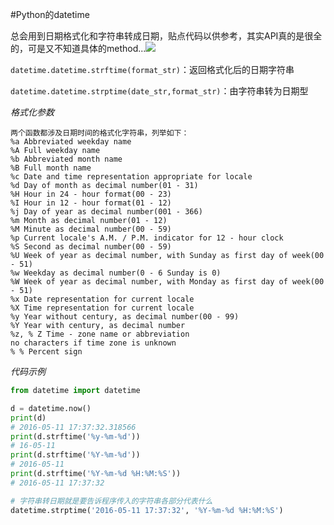 #Python的datetime

总会用到日期格式化和字符串转成日期，贴点代码以供参考，其实API真的是很全的，可是又不知道具体的method...![](http://mat1.gtimg.com/www/mb/images/face/98.gif)


`datetime.datetime.strftime(format_str)`：返回格式化后的日期字符串

`datetime.datetime.strptime(date_str,format_str)`：由字符串转为日期型


*格式化参数*

```
两个函数都涉及日期时间的格式化字符串，列举如下：
%a Abbreviated weekday name
%A Full weekday name
%b Abbreviated month name
%B Full month name
%c Date and time representation appropriate for locale
%d Day of month as decimal number(01 - 31)
%H Hour in 24 - hour format(00 - 23)
%I Hour in 12 - hour format(01 - 12)
%j Day of year as decimal number(001 - 366)
%m Month as decimal number(01 - 12)
%M Minute as decimal number(00 - 59)
%p Current locale's A.M. / P.M. indicator for 12 - hour clock
%S Second as decimal number(00 - 59)
%U Week of year as decimal number, with Sunday as first day of week(00 - 51)
%w Weekday as decimal number(0 - 6 Sunday is 0)
%W Week of year as decimal number, with Monday as first day of week(00 - 51)
%x Date representation for current locale
%X Time representation for current locale
%y Year without century, as decimal number(00 - 99)
%Y Year with century, as decimal number
%z, % Z Time - zone name or abbreviation
no characters if time zone is unknown
% % Percent sign
```

*代码示例*
```python
from datetime import datetime

d = datetime.now()
print(d)
# 2016-05-11 17:37:32.318566
print(d.strftime('%y-%m-%d'))
# 16-05-11
print(d.strftime('%Y-%m-%d'))
# 2016-05-11
print(d.strftime('%Y-%m-%d %H:%M:%S'))
# 2016-05-11 17:37:32

# 字符串转日期就是要告诉程序传入的字符串各部分代表什么
datetime.strptime('2016-05-11 17:37:32', '%Y-%m-%d %H:%M:%S')
```
